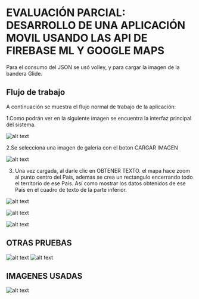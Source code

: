 # EVALUACIÓN PARCIAL: DESARROLLO DE UNA APLICACIÓN MOVIL USANDO LAS API DE FIREBASE ML Y GOOGLE MAPS

Para el consumo del JSON se usó volley, y para cargar la imagen de la bandera Glide.

## Flujo de trabajo

A continuación se muestra el flujo normal de trabajo de la aplicación: 

1.Como podrán ver en la siguiente imagen se encuentra la interfaz principal del sistema.

![alt text](https://github.com/AndyNinasunta/Evaluacion_Parcial/blob/master/Interfaces/1.PNG)

2.Se selecciona una imagen de galería con el boton CARGAR IMAGEN

![alt text](https://github.com/AndyNinasunta/Evaluacion_Parcial/blob/master/Interfaces/2.PNG)

3. Una vez cargada, al darle clic en OBTENER TEXTO. el mapa hace zoom al punto centro del País, ademas se crea un rectangulo encerrando 
todo el territorio de ese País. Así como mostrar los datos obtenidos de ese País en el cuadro de texto de la parte inferior.

![alt text](https://github.com/AndyNinasunta/Evaluacion_Parcial/blob/master/Interfaces/3.PNG)

![alt text](https://github.com/AndyNinasunta/Evaluacion_Parcial/blob/master/Interfaces/4.PNG)

![alt text](https://github.com/AndyNinasunta/Evaluacion_Parcial/blob/master/Interfaces/5.PNG)

## OTRAS PRUEBAS

![alt text](https://github.com/AndyNinasunta/Evaluacion_Parcial/blob/master/Interfaces/8.PNG)
![alt text](https://github.com/AndyNinasunta/Evaluacion_Parcial/blob/master/Interfaces/7.PNG)

## IMAGENES USADAS

![alt text](https://github.com/AndyNinasunta/Evaluacion_Parcial/blob/master/Interfaces/imagenes_prueba.PNG)
